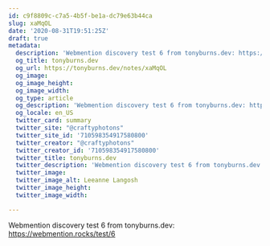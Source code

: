 ```yaml
---
id: c9f8809c-c7a5-4b5f-be1a-dc79e63b44ca
slug: xaMqOL
date: '2020-08-31T19:51:25Z'
draft: true
metadata:
  description: 'Webmention discovery test 6 from tonyburns.dev: https://webmention.rocks/test/6 '
  og_title: tonyburns.dev
  og_url: https://tonyburns.dev/notes/xaMqOL
  og_image: 
  og_image_height: 
  og_image_width: 
  og_type: article
  og_description: 'Webmention discovery test 6 from tonyburns.dev: https://webmention.rocks/test/6 '
  og_locale: en_US
  twitter_card: summary
  twitter_site: "@craftyphotons"
  twitter_site_id: '710598354917580800'
  twitter_creator: "@craftyphotons"
  twitter_creator_id: '710598354917580800'
  twitter_title: tonyburns.dev
  twitter_description: 'Webmention discovery test 6 from tonyburns.dev: https://webmention.rocks/test/6 '
  twitter_image: 
  twitter_image_alt: Leeanne Langosh
  twitter_image_height: 
  twitter_image_width: 

---
```


Webmention discovery test 6 from tonyburns.dev: https://webmention.rocks/test/6
